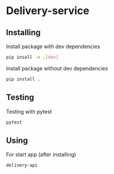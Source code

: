 # Delivery-service

## Installing
Install package with dev dependencies
```bash
pip insall -e .[dev]
```

Install package without dev dependencies
```bash
pip install .
```

## Testing

Testing with pytest
```bash
pytest
```



## Using
For start app (after installing)
```bash
delivery-api
```